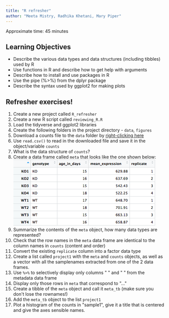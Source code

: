 ```yaml
---
title: "R refresher"
author: "Meeta Mistry, Radhika Khetani, Mary Piper"
---
```


Approximate time: 45 minutes

## Learning Objectives

* Describe the various data types and data structures (including tibbles) used by R
* Use functions in R and describe how to get help with arguments
* Describe how to install and use packages in R
* Use the pipe (%>%) from the dplyr package
* Describe the syntax used by ggplot2 for making plots

## Refresher exercises!

1. Create a new project called `R_refresher`
1. Create a new R script called `reviewing_R.R`
1. Load the tidyverse and ggplot2 libraries
1. Create the following folders in the project directory - `data`, `figures`
1. Download a counts file to the `data` folder by [right-clicking here](hhttps://www.dropbox.com/s/b7n7fs453pgsy20/raw_counts_mouseKO.csv?dl=0)
1. Use `read.csv()` to read in the downloaded file and save it in the object/variable `counts`
1. What is the data structure of `counts`?
1. Create a data frame called `meta` that looks like the one shown below:  <img src="../img/refresher_meta1.png">
1. Summarize the contents of the `meta` object, how many data types are represented?
1. Check that the row names in the `meta` data frame are identical to the column names in `counts` (content and order)
1. Convert the existing `replicate` column into a factor data type
1. Create a list called `project1` with the `meta` and `counts` objects, as well as a vector with all the samplenames extracted from one of the 2 data frames.
1. Use `%>%` to selectively display only columns " " and " " from the metadata data frame
1. Display only those rows in `meta` that correspond to "..."
1. Create a tibble of the `meta` object and call it `meta_tb` (make sure you don't lose the rownames!)
1. Add the `meta_tb` object to the list `project1`
1. Plot a histogram of the counts in "sample1", give it a title that is centered and give the axes sensible names.


